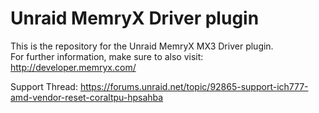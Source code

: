 # Unraid MemryX Driver plugin

This is the repository for the Unraid MemryX MX3 Driver plugin.  
For further information, make sure to also visit: http://developer.memryx.com/

Support Thread: https://forums.unraid.net/topic/92865-support-ich777-amd-vendor-reset-coraltpu-hpsahba
